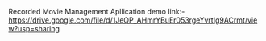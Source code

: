 Recorded Movie Management Apllication demo link:- https://drive.google.com/file/d/1JeQP_AHmrYBuEr053rgeYvrtIg9ACrmt/view?usp=sharing
